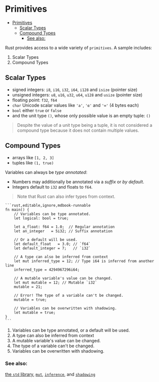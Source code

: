 # Primitives

<!--ts-->
* [Primitives](#primitives)
   * [Scalar Types](#scalar-types)
   * [Compound Types](#compound-types)
      * [See also:](#see-also)

<!-- Created by https://github.com/ekalinin/github-markdown-toc -->
<!-- Added by: runner, at: Thu Dec 29 07:53:13 UTC 2022 -->

<!--te-->

Rust provides access to a wide variety of `primitives`. A sample includes:

1. Scalar Types
2. Compound Types

## Scalar Types

* signed integers: `i8`, `i16`, `i32`, `i64`, `i128` and `isize` (pointer size)
* unsigned integers: `u8`, `u16`, `u32`, `u64`, `u128` and `usize` (pointer
  size)
* floating point: `f32`, `f64`
* `char` Unicode scalar values like `'a'`, `'α'` and `'∞'` (4 bytes each)
* `bool` either `true` or `false`
* and the unit type `()`, whose only possible value is an empty tuple: `()`

> Despite the value of a unit type being a tuple, it is not considered a
> compound type because it does not contain multiple values.

## Compound Types

* arrays like `[1, 2, 3]`
* tuples like `(1, true)`

Variables can always be *type annotated*:

- Numbers may additionally be annotated via a *suffix* or *by default*.
- Integers default to `i32` and floats to `f64`.

> Note that Rust can also infer types from context.

~~~admonish tip title="Variables can be type annotated or inferre from context" collapsible=true 
```rust,editable,ignore,mdbook-runnable
fn main() {
    // Variables can be type annotated.
    let logical: bool = true;

    let a_float: f64 = 1.0;  // Regular annotation
    let an_integer   = 5i32; // Suffix annotation

    // Or a default will be used.
    let default_float   = 3.0; // `f64`
    let default_integer = 7;   // `i32`
    
    // A type can also be inferred from context 
    let mut inferred_type = 12; // Type i64 is inferred from another line
    inferred_type = 4294967296i64;
    
    // A mutable variable's value can be changed.
    let mut mutable = 12; // Mutable `i32`
    mutable = 21;
    
    // Error! The type of a variable can't be changed.
    mutable = true;
    
    // Variables can be overwritten with shadowing.
    let mutable = true;
}
```
~~~

1. Variables can be type annotated, or a default will be used.
2. A type can also be inferred from context
3. A mutable variable's value can be changed.
4. The type of a variable can't be changed.
5. Variables can be overwritten with shadowing.

### See also:

[the `std` library][std], [`mut`][mut], [`inference`][inference], and [`shadowing`][shadowing]

[std]: https://doc.rust-lang.org/std/

[mut]: variable_bindings/mut.md

[inference]: types/inference.md

[shadowing]: variable_bindings/scope.md
